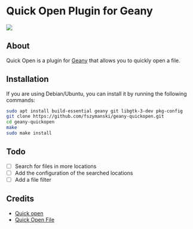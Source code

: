 # Quick Open Plugin for Geany

![](https://user-images.githubusercontent.com/25827968/93984263-dc7dda80-fd83-11ea-8513-c396f1278b0a.png)

## About

Quick Open is a plugin for [Geany](https://www.geany.org/) that allows you to quickly open a file.

## Installation

If you are using Debian/Ubuntu, you can install it by running the following commands:
```sh
sudo apt install build-essential geany git libgtk-3-dev pkg-config
git clone https://github.com/fszymanski/geany-quickopen.git
cd geany-quickopen
make
sudo make install
```

## Todo

- [ ] Search for files in more locations
- [ ] Add the configuration of the searched locations
- [ ] Add a file filter

## Credits

* [Quick open](https://help.gnome.org/users/gedit/stable/gedit-plugins-quick-open.html.en)
* [Quick Open File](https://plugins.geany.org/quick_open_file.html)
